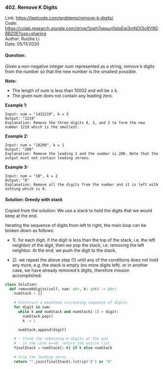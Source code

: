 ### 402. Remove K Digits
Link: https://leetcode.com/problems/remove-k-digits/   
Code: https://colab.research.google.com/drive/1zwh7pppur0pIoEgi3mNOI3cRV9GBBZ0E?usp=sharing  
Author: Ruizhe Li  
Date: 05/11/2020  

#### Question:
Given a non-negative integer num represented as a string, remove k digits from the number so that the new number is the smallest possible.  

**Note:**
* The length of num is less than 10002 and will be ≥ k.
* The given num does not contain any leading zero.  

**Example 1:** 
```
Input: num = "1432219", k = 3
Output: "1219"
Explanation: Remove the three digits 4, 3, and 2 to form the new number 1219 which is the smallest.
```

**Example 2:**
```
Input: num = "10200", k = 1
Output: "200"
Explanation: Remove the leading 1 and the number is 200. Note that the output must not contain leading zeroes.
```
**Example 3:**
```
Input: num = "10", k = 2
Output: "0"
Explanation: Remove all the digits from the number and it is left with nothing which is 0.
```

#### Solution: Greedy with stack
Copied from the solution:
We use a stack to hold the digits that we would keep at the end.  

Iterating the sequence of digits from left to right, the main loop can be broken down as follows:  

* 1). for each digit, if the digit is less than the top of the stack, i.e. the left neighbor of the digit, then we pop the stack, i.e. removing the left neighbor. At the end, we push the digit to the stack.

* 2). we repeat the above step (1) until any of the conditions does not hold any more, e.g. the stack is empty (no more digits left). or in another case, we have already removed k digits, therefore mission accomplished.

```python
class Solution:
  def removeKdigits(self, num: str, k: int) -> str:
    numStack = []
    
    # Construct a monotone increasing sequence of digits
    for digit in num:
      while k and numStack and numStack[-1] > digit:
        numStack.pop()
        k -= 1

      numStack.append(digit)
    
    # - Trunk the remaining K digits at the end
    # - in the case k==0: return the entire list
    finalStack = numStack[:-k] if k else numStack
    
    # trip the leading zeros
    return "".join(finalStack).lstrip('0') or "0"
```
